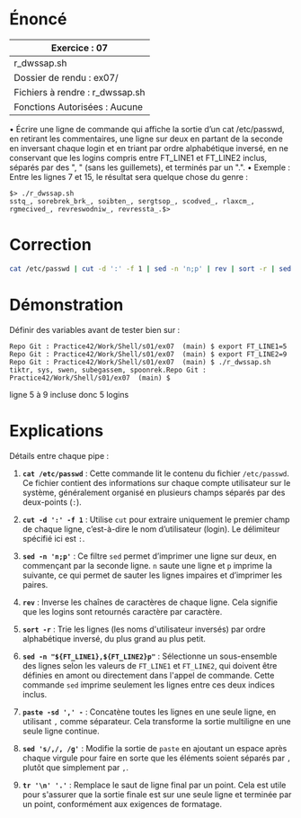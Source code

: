 # Énoncé

| Exercice : 07                   |
| ------------------------------- |
| r_dwssap.sh                     |
| Dossier de rendu : ex07/        |
| Fichiers à rendre : r_dwssap.sh |
| Fonctions Autorisées : Aucune   |
• Écrire une ligne de commande qui affiche la sortie d’un cat /etc/passwd, en
retirant les commentaires, une ligne sur deux en partant de la seconde en inversant
chaque login et en triant par ordre alphabétique inversé, en ne conservant que les
logins compris entre FT_LINE1 et FT_LINE2 inclus, séparés par des ", " (sans
les guillemets), et terminés par un ".".
• Exemple : Entre les lignes 7 et 15, le résultat sera quelque chose du genre :
```console
$> ./r_dwssap.sh
sstq_, sorebrek_brk_, soibten_, sergtsop_, scodved_, rlaxcm_, rgmecived_, revreswodniw_, revressta_.$>
```

# Correction

```sh
cat /etc/passwd | cut -d ':' -f 1 | sed -n 'n;p' | rev | sort -r | sed -n "${FT_LINE1},${FT_LINE2}p" | paste -sd ',' - | sed 's/,/, /g' | tr '\n' '.'
```

# Démonstration

Définir des variables avant de tester bien sur :

```console
Repo Git : Practice42/Work/Shell/s01/ex07  (main) $ export FT_LINE1=5
Repo Git : Practice42/Work/Shell/s01/ex07  (main) $ export FT_LINE2=9
Repo Git : Practice42/Work/Shell/s01/ex07  (main) $ ./r_dwssap.sh
tiktr, sys, swen, subegassem, spoonrek.Repo Git : Practice42/Work/Shell/s01/ex07  (main) $
```

ligne 5 à 9 incluse donc 5 logins

# Explications

Détails entre chaque pipe :

1. **`cat /etc/passwd`** : Cette commande lit le contenu du fichier `/etc/passwd`. Ce fichier contient des informations sur chaque compte utilisateur sur le système, généralement organisé en plusieurs champs séparés par des deux-points (`:`).

2. **`cut -d ':' -f 1`** : Utilise `cut` pour extraire uniquement le premier champ de chaque ligne, c’est-à-dire le nom d’utilisateur (login). Le délimiteur spécifié ici est `:`.

3. **`sed -n 'n;p'`** : Ce filtre `sed` permet d’imprimer une ligne sur deux, en commençant par la seconde ligne. `n` saute une ligne et `p` imprime la suivante, ce qui permet de sauter les lignes impaires et d’imprimer les paires.

4. **`rev`** : Inverse les chaînes de caractères de chaque ligne. Cela signifie que les logins sont retournés caractère par caractère.

5. **`sort -r`** : Trie les lignes (les noms d'utilisateur inversés) par ordre alphabétique inversé, du plus grand au plus petit.

6. **`sed -n "${FT_LINE1},${FT_LINE2}p"`** : Sélectionne un sous-ensemble des lignes selon les valeurs de `FT_LINE1` et `FT_LINE2`, qui doivent être définies en amont ou directement dans l'appel de commande. Cette commande `sed` imprime seulement les lignes entre ces deux indices inclus.

7. **`paste -sd ',' -`** : Concatène toutes les lignes en une seule ligne, en utilisant `,` comme séparateur. Cela transforme la sortie multiligne en une seule ligne continue.

8. **`sed 's/,/, /g'`** : Modifie la sortie de `paste` en ajoutant un espace après chaque virgule pour faire en sorte que les éléments soient séparés par `, ` plutôt que simplement par `,`.

9. **`tr '\n' '.'`** : Remplace le saut de ligne final par un point. Cela est utile pour s'assurer que la sortie finale est sur une seule ligne et terminée par un point, conformément aux exigences de formatage.
